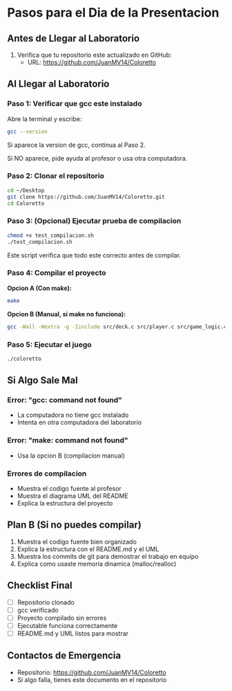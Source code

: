 # Pasos para el Dia de la Presentacion

## Antes de Llegar al Laboratorio

1. Verifica que tu repositorio este actualizado en GitHub:
   - URL: https://github.com/JuanMV14/Coloretto

## Al Llegar al Laboratorio

### Paso 1: Verificar que gcc este instalado

Abre la terminal y escribe:
```bash
gcc --version
```

Si aparece la version de gcc, continua al Paso 2.

Si NO aparece, pide ayuda al profesor o usa otra computadora.

### Paso 2: Clonar el repositorio

```bash
cd ~/Desktop
git clone https://github.com/JuanMV14/Coloretto.git
cd Coloretto
```

### Paso 3: (Opcional) Ejecutar prueba de compilacion

```bash
chmod +x test_compilacion.sh
./test_compilacion.sh
```

Este script verifica que todo este correcto antes de compilar.

### Paso 4: Compilar el proyecto

**Opcion A (Con make):**
```bash
make
```

**Opcion B (Manual, si make no funciona):**
```bash
gcc -Wall -Wextra -g -Iinclude src/deck.c src/player.c src/game_logic.c src/main.c -o coloretto
```

### Paso 5: Ejecutar el juego

```bash
./coloretto
```

## Si Algo Sale Mal

### Error: "gcc: command not found"
- La computadora no tiene gcc instalado
- Intenta en otra computadora del laboratorio

### Error: "make: command not found"
- Usa la opcion B (compilacion manual)

### Errores de compilacion
- Muestra el codigo fuente al profesor
- Muestra el diagrama UML del README
- Explica la estructura del proyecto

## Plan B (Si no puedes compilar)

1. Muestra el codigo fuente bien organizado
2. Explica la estructura con el README.md y el UML
3. Muestra los commits de git para demostrar el trabajo en equipo
4. Explica como usaste memoria dinamica (malloc/realloc)

## Checklist Final

- [ ] Repositorio clonado
- [ ] gcc verificado
- [ ] Proyecto compilado sin errores
- [ ] Ejecutable funciona correctamente
- [ ] README.md y UML listos para mostrar

## Contactos de Emergencia

- Repositorio: https://github.com/JuanMV14/Coloretto
- Si algo falla, tienes este documento en el repositorio

